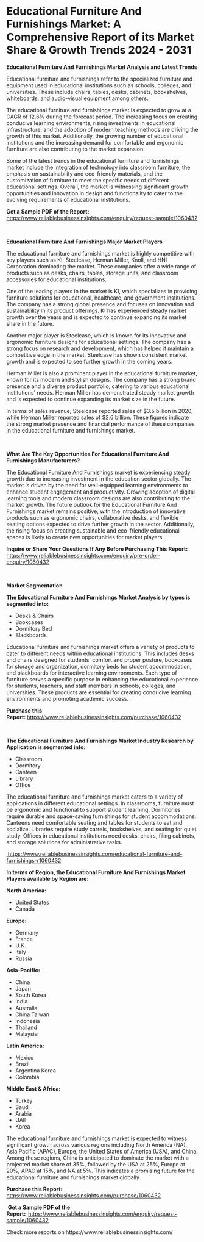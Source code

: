 <p><h1>Educational Furniture And Furnishings Market: A Comprehensive Report of its Market Share & Growth Trends 2024 - 2031</h1></p><p><strong>Educational Furniture And Furnishings Market Analysis and Latest Trends</strong></p>
<p><p>Educational furniture and furnishings refer to the specialized furniture and equipment used in educational institutions such as schools, colleges, and universities. These include chairs, tables, desks, cabinets, bookshelves, whiteboards, and audio-visual equipment among others. </p><p>The educational furniture and furnishings market is expected to grow at a CAGR of 12.6% during the forecast period. The increasing focus on creating conducive learning environments, rising investments in educational infrastructure, and the adoption of modern teaching methods are driving the growth of this market. Additionally, the growing number of educational institutions and the increasing demand for comfortable and ergonomic furniture are also contributing to the market expansion.</p><p>Some of the latest trends in the educational furniture and furnishings market include the integration of technology into classroom furniture, the emphasis on sustainability and eco-friendly materials, and the customization of furniture to meet the specific needs of different educational settings. Overall, the market is witnessing significant growth opportunities and innovation in design and functionality to cater to the evolving requirements of educational institutions.</p></p>
<p><strong>Get a Sample PDF of the Report:&nbsp;</strong> <a href="https://www.reliablebusinessinsights.com/enquiry/request-sample/1060432">https://www.reliablebusinessinsights.com/enquiry/request-sample/1060432</a></p>
<p>&nbsp;</p>
<p><strong>Educational Furniture And Furnishings Major Market Players</strong></p>
<p><p>The educational furniture and furnishings market is highly competitive with key players such as KI, Steelcase, Herman Miller, Knoll, and HNI Corporation dominating the market. These companies offer a wide range of products such as desks, chairs, tables, storage units, and classroom accessories for educational institutions.</p><p>One of the leading players in the market is KI, which specializes in providing furniture solutions for educational, healthcare, and government institutions. The company has a strong global presence and focuses on innovation and sustainability in its product offerings. KI has experienced steady market growth over the years and is expected to continue expanding its market share in the future.</p><p>Another major player is Steelcase, which is known for its innovative and ergonomic furniture designs for educational settings. The company has a strong focus on research and development, which has helped it maintain a competitive edge in the market. Steelcase has shown consistent market growth and is expected to see further growth in the coming years.</p><p>Herman Miller is also a prominent player in the educational furniture market, known for its modern and stylish designs. The company has a strong brand presence and a diverse product portfolio, catering to various educational institutions' needs. Herman Miller has demonstrated steady market growth and is expected to continue expanding its market size in the future.</p><p>In terms of sales revenue, Steelcase reported sales of $3.5 billion in 2020, while Herman Miller reported sales of $2.6 billion. These figures indicate the strong market presence and financial performance of these companies in the educational furniture and furnishings market.</p></p>
<p>&nbsp;</p>
<p><strong>What Are The Key Opportunities For Educational Furniture And Furnishings Manufacturers?</strong></p>
<p><p>The Educational Furniture And Furnishings market is experiencing steady growth due to increasing investment in the education sector globally. The market is driven by the need for well-equipped learning environments to enhance student engagement and productivity. Growing adoption of digital learning tools and modern classroom designs are also contributing to the market growth. The future outlook for the Educational Furniture And Furnishings market remains positive, with the introduction of innovative products such as ergonomic chairs, collaborative desks, and flexible seating options expected to drive further growth in the sector. Additionally, the rising focus on creating sustainable and eco-friendly educational spaces is likely to create new opportunities for market players.</p></p>
<p><strong>Inquire or Share Your Questions If Any Before Purchasing This Report:</strong> <a href="https://www.reliablebusinessinsights.com/enquiry/pre-order-enquiry/1060432">https://www.reliablebusinessinsights.com/enquiry/pre-order-enquiry/1060432</a></p>
<p>&nbsp;</p>
<p><strong>Market Segmentation</strong></p>
<p><strong>The Educational Furniture And Furnishings Market Analysis by types is segmented into:</strong></p>
<p><ul><li>Desks & Chairs</li><li>Bookcases</li><li>Dormitory Bed</li><li>Blackboards</li></ul></p>
<p><p>Educational furniture and furnishings market offers a variety of products to cater to different needs within educational institutions. This includes desks and chairs designed for students' comfort and proper posture, bookcases for storage and organization, dormitory beds for student accommodation, and blackboards for interactive learning environments. Each type of furniture serves a specific purpose in enhancing the educational experience for students, teachers, and staff members in schools, colleges, and universities. These products are essential for creating conducive learning environments and promoting academic success.</p></p>
<p><strong>Purchase this Report:&nbsp;</strong><a href="https://www.reliablebusinessinsights.com/purchase/1060432">https://www.reliablebusinessinsights.com/purchase/1060432</a></p>
<p>&nbsp;</p>
<p><strong>The Educational Furniture And Furnishings Market Industry Research by Application is segmented into:</strong></p>
<p><ul><li>Classroom</li><li>Dormitory</li><li>Canteen</li><li>Library</li><li>Office</li></ul></p>
<p><p>The educational furniture and furnishings market caters to a variety of applications in different educational settings. In classrooms, furniture must be ergonomic and functional to support student learning. Dormitories require durable and space-saving furnishings for student accommodations. Canteens need comfortable seating and tables for students to eat and socialize. Libraries require study carrels, bookshelves, and seating for quiet study. Offices in educational institutions need desks, chairs, filing cabinets, and storage solutions for administrative tasks.</p></p>
<p><a href="https://www.reliablebusinessinsights.com/educational-furniture-and-furnishings-r1060432">&nbsp;https://www.reliablebusinessinsights.com/educational-furniture-and-furnishings-r1060432</a></p>
<p><strong>In terms of Region, the Educational Furniture And Furnishings Market Players available by Region are:</strong></p>
<p>
    <p> <strong> North America: </strong>
        <ul>
            <li>United States</li>
            <li>Canada</li>
        </ul>
        </p> 
    <p> <strong> Europe: </strong>
        <ul>
            <li>Germany</li>
            <li>France</li>
            <li>U.K.</li>
            <li>Italy</li>
            <li>Russia</li>
        </ul>
        </p> 
    <p> <strong> Asia-Pacific: </strong>
        <ul>
            <li>China</li>
            <li>Japan</li>
            <li>South Korea</li>
            <li>India</li>
            <li>Australia</li>
            <li>China Taiwan</li>
            <li>Indonesia</li>
            <li>Thailand</li>
            <li>Malaysia</li>
        </ul>
        </p> 
    <p> <strong> Latin America: </strong>
        <ul>
            <li>Mexico</li>
            <li>Brazil</li>
            <li>Argentina Korea</li>
            <li>Colombia</li>
        </ul>
        </p> 
    <p> <strong> Middle East & Africa: </strong>
        <ul>
            <li>Turkey</li>
            <li>Saudi</li>
            <li>Arabia</li>
            <li>UAE</li>
            <li>Korea</li>
        </ul>
    </p>
    </p>
<p><p>The educational furniture and furnishings market is expected to witness significant growth across various regions including North America (NA), Asia Pacific (APAC), Europe, the United States of America (USA), and China. Among these regions, China is anticipated to dominate the market with a projected market share of 35%, followed by the USA at 25%, Europe at 20%, APAC at 15%, and NA at 5%. This indicates a promising future for the educational furniture and furnishings market globally.</p></p>
<p><strong>Purchase this Report: </strong><a href="https://www.reliablebusinessinsights.com/purchase/1060432">https://www.reliablebusinessinsights.com/purchase/1060432</a></p>
<p>&nbsp;<strong>Get a Sample PDF of the Report:&nbsp;&nbsp;</strong><a href="https://www.reliablebusinessinsights.com/enquiry/request-sample/1060432">https://www.reliablebusinessinsights.com/enquiry/request-sample/1060432</a></p>
<p><strong></strong></p>
<p>Check more reports on https://www.reliablebusinessinsights.com/</p>